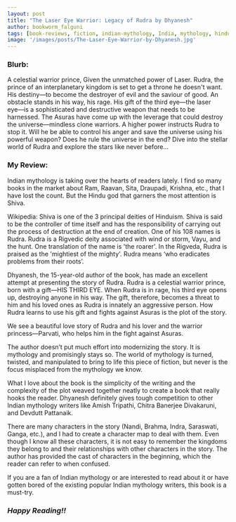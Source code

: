 ```yaml
---
layout: post
title: "The Laser Eye Warrior: Legacy of Rudra by Dhyanesh"
author: bookworm_falguni
tags: [book-reviews, fiction, indian-mythology, India, mythology, hindu, god]
image: '/images/posts/The-Laser-Eye-Warrior-by-Dhyanesh.jpg'
---
```


### **Blurb:**
A celestial warrior prince,
Given the unmatched power of Laser.
Rudra, the prince of an interplanetary kingdom is set to get a throne he doesn't want. His destiny―to become the destroyer of evil and the saviour of good. An obstacle stands in his way, his rage. His gift of the third eye―the laser eye―is a sophisticated and destructive weapon that needs to be harnessed.
The Asuras have come up with the leverage that could destroy the universe―mindless clone warriors. A higher power instructs Rudra to stop it. Will he be able to control his anger and save the universe using his powerful weapon? Does he rule the universe in the end?
Dive into the stellar world of Rudra and explore the stars like never before...

### **My Review:**

Indian mythology is taking over the hearts of readers lately. I find so many books in the market about Ram, Raavan, Sita, Draupadi, Krishna, etc., that I have lost the count. But the Hindu god that garners the most attention is Shiva. 

Wikipedia: Shiva is one of the 3 principal deities of Hinduism. Shiva is said to be the controller of time itself and has the responsibility of carrying out the process of destruction at the end of creation. One of his 108 names is Rudra. Rudra is a Rigvedic deity associated with wind or storm, Vayu, and the hunt. One translation of the name is 'the roarer'. In the Rigveda, Rudra is praised as the 'mightiest of the mighty'. Rudra means ‘who eradicates problems from their roots’. 

Dhyanesh, the 15-year-old author of the book, has made an excellent attempt at presenting the story of Rudra. Rudra is a celestial warrior prince, born with a gift—HIS THIRD EYE. When Rudra is in rage, his third eye opens up, destroying anyone in his way. The gift, therefore, becomes a threat to him and his loved ones as Rudra is innately an aggressive person. How Rudra learns to use his gift and fights against Asuras is the plot of the story.

We see a beautiful love story of Rudra and his lover and the warrior princess—Parvati, who helps him in the fight against Asuras. 

The author doesn’t put much effort into modernizing the story. It is mythology and promisingly stays so. The world of mythology is turned, twisted, and manipulated to bring to life this piece of fiction, but never is the focus misplaced from the mythology we know. 

What I love about the book is the simplicity of the writing and the complexity of the plot weaved together neatly to create a book that really hooks the reader. Dhyanesh definitely gives tough competition to other Indian mythology writers like Amish Tripathi, Chitra Banerjee Divakaruni, and Devdutt Pattanaik.

There are many characters in the story (Nandi, Brahma, Indra, Saraswati, Ganga, etc.), and I had to create a character map to deal with them. Even though I know all these characters, it is not easy to remember the kingdoms they belong to and their relationships with other characters in the story. The author has provided the cast of characters in the beginning, which the reader can refer to when confused. 

If you are a fan of Indian mythology or are interested to read about it or have gotten bored of the existing popular Indian mythology writers, this book is a must-try.

### ***Happy Reading!!***
